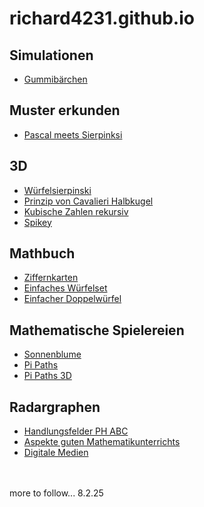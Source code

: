 # richard4231.github.io

## Simulationen
- [Gummibärchen](https://richard4231.github.io/25-02-gummybears/)

## Muster erkunden
- [Pascal meets Sierpinksi](https://richard4231.github.io/21-04-pascaltriangleoptimized/)

## 3D
- [Würfelsierpinski](https://richard4231.github.io/25-02-xplodingsierpinski/)
- [Prinzip von Cavalieri Halbkugel](https://richard4231.github.io/22-09-v02cavalieri/)
- [Kubische Zahlen rekursiv](https://richard4231.github.io/24-11-exploding-cubes/)
- [Spikey](https://richard4231.github.io/22-09-Spikey-v02/)

## Mathbuch
- [Ziffernkarten](https://richard4231.github.io/25-02-mb21pub/25-02-Ziffernkarten/)
- [Einfaches Würfelset](https://richard4231.github.io/25-02-mb21pub/SimpleDice/)
- [Einfacher Doppelwürfel](https://richard4231.github.io/25-02-3ddicebox/)

## Mathematische Spielereien
- [Sonnenblume](https://richard4231.github.io/22-09-v1tournesol/)
- [Pi Paths](https://richard4231.github.io/22-09-PiPaths-v02/)
- [Pi Paths 3D](https://richard4231.github.io/22-09-PiPaths-v03-3D/)

## Radargraphen
- [Handlungsfelder PH ABC](https://richard4231.github.io/20-07-radargraphBPA/)
- [Aspekte guten Mathematikunterrichts](https://richard4231.github.io/20-12-radargraphRGMU/)
- [Digitale Medien](https://richard4231.github.io/25-02-rgdigitalmedia/)

<br/> 
<br/> 
more to follow...
8.2.25

